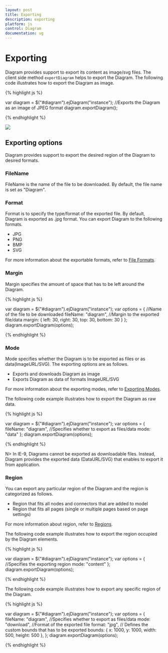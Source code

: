 ```yaml
---
layout: post
title: Exporting
description: exporting
platform: js
control: Diagram
documentation: ug
---
```


# Exporting

Diagram provides support to export its content as image/svg files. 
The client side method `exportDiagram` helps to export the Diagram. The following code illustrates how to export the Diagram as image.

{% highlight js %}

var diagram = $("#diagram").ejDiagram("instance");
//Exports the Diagram as an image of JPEG format
diagram.exportDiagram();

{% endhighlight %}

![]("/js/Diagram/Exporting_images/Exporting_img1.png")

## Exporting options

Diagram provides support to export the desired region of the Diagram to desired formats. 

### FileName

FileName is the name of the file to be downloaded. By default, the file name is set as "Diagram".

### Format

Format is to specify the type/format of the exported file. By default, Diagram is exported as .jpg format.  You can export Diagram to the following formats.

* JPG
* PNG
* BMP
* SVG

For more information about the exportable formats, refer to [File Formats](/js/api/global "FileFormats").

### Margin

Margin specifies the amount of space that has to be left around the Diagram.

{% highlight js %}

var diagram = $("#diagram").ejDiagram("instance");
var options = {
    //Name of the file to be downloaded
    fileName: "diagram",
    //Margin to the exported file/data
    margin: {
        left: 30,
        right: 30,
        top: 30,
        bottom: 30
    }
};
diagram.exportDiagram(options);

{% endhighlight %}

### Mode

Mode specifies whether the Diagram is to be exported as files or as data(ImageURL/SVG). The exporting options are as follows.

* Exports and downloads Diagram as image
* Exports Diagram as data of formats ImageURL/SVG

For more information about the exporting modes, refer to [Exporting Modes](/js/api/global "ExportModes").

The following code example illustrates how to export the Diagram as raw data.

{% highlight js %}

var diagram = $("#diagram").ejDiagram("instance");
var options = {
    fileName: "diagram",
    //Specifies whether to export as files/data
    mode: "data"
};
diagram.exportDiagram(options);

{% endhighlight %}

N> In IE-9, Diagrams cannot be exported as downloadable files. Instead, Diagram provides the exported data (DataURL/SVG) that enables to export it from application.

### Region

You can export any particular region of the Diagram and the region is categorized as follows.

* Region that fits all nodes and connectors that are added to model
* Region that fits all pages (single or multiple pages based on page settings)

For more information about region, refer to [Regions](/js/api/global "Region").

The following code example illustrates how to export the region occupied by the Diagram elements.

{% highlight js %}

var diagram = $("#diagram").ejDiagram("instance");
var options = {
    //Specifies the exporting region
    mode: "content"
};
diagram.exportDiagram(options);

{% endhighlight %}

The following code example illustrates how to export any specific region of the Diagram.

{% highlight js %}

var diagram = $("#diagram").ejDiagram("instance");
var options = {
    fileName: "diagram",
    //Specifies whether to export as files/data
    mode: "download",
    //Format of the exported file
    format: "jpg",
    // Defines the custom bounds that has to be exported
    bounds: {
        x: 1000,
        y: 1000,
        width: 500,
        height: 500
    },
};
diagram.exportDiagram(options);

{% endhighlight %}